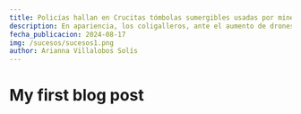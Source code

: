 ```yaml
---
title: Policías hallan en Crucitas tómbolas sumergibles usadas por mineros ilegales
description: En apariencia, los coligalleros, ante el aumento de drones y patrullajes, dejaron de ocultarlas en charrales y empezaron a esconderlas en pozas y quebradas para evitar su detección. Agentes de la Fuerza Pública hallaron esta semana dos tómbolas sumergidas en una quebrada de Crucitas de Cutris, en San Carlos. Estas máquinas son empleadas por los coligalleros para separar el oro de la tierra y las piedras. Según información oficial del Ministerio de Seguridad Pública (MSP), los oreros solían ocultar estos equipos en charrales o bajo tiendas de campaña. Sin embargo, debido al reciente uso de drones en el patrullaje policial aéreo, en conjunto con rondas terrestres, los mineros han optado por esconder las tómbolas en riachuelos, lagunas y quebradas de la región. El MSP también detalló que, desde que las autoridades intervinieron los talleres donde se fabricaban estas máquinas, cuyo costo asciende a unos ¢3 millones, los coligalleros enfrentan una escasez de este recurso. Como consecuencia, quienes aún poseen estas herramientas han adoptado medidas para evitar su hallazgo y decomiso. Semanas atrás, añadió Seguridad Pública, oficiales de la Unidad de Intervención Policial de la Fuerza Pública localizaron otras dos tómbolas sumergidas en una laguna. En un video suministrado por la cartera de Seguridad se observa cómo se encontraba oculta una de estas tómbolas en una poza de agua y su respectiva extracción. Los mineros ilegales recurrieron a las pozas, lagunas y quebradas de la zona de Crucitas para ocultar sus tómbolas, equipo que utilizan para separar el oro de las piedras y de la tierra.
fecha_publicacion: 2024-08-17
img: /sucesos/sucesos1.png
author: Arianna Villalobos Solís
---
```

# My first blog post

<info-box>
  <template #info-box>
    This is a vue component inside markdown using slots
  </template>
</info-box>